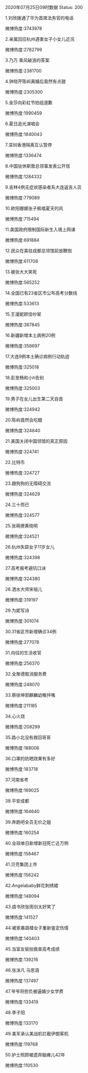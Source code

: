 2020年07月25日09时数据
Status: 200

1.刘欣拨通了华为首席法务官的电话

微博热度:3743978

2.亲属回应杭州遇害女子小女儿近况

微博热度:2782799

3.乃万 乘风破浪的答案

微博热度:2381700

4.钟晓芹陈屿离婚后竟然有点甜

微博热度:2305300

5.金莎向彩虹节拍组道歉

微博热度:1990459

6.夏日追光演唱会

微博热度:1840043

7.深圳香港隔离互认暂停

微博热度:1336474

8.中国驻休斯敦总领事发表公开信

微博热度:1284332

9.吉林4例无症状感染者系大连返吉人员

微博热度:779089

10.欧阳娜娜张子枫唱夏天的风

微博热度:715494

11.美国政府限制国际新生入境上网课

微博热度:691884

12.民众在美驻成都总领馆前放鞭炮

微博热度:611708

13.被张大大笑死

微博热度:565252

14.全国已有23省区市公布高考分数线

微博热度:533613

15.王漫妮顾佳吵架

微博热度:367845

16.新疆新增本土病例20例

微博热度:358697

17.大连9例本土确诊病例行动轨迹

微博热度:325018

18.彭昱畅和小h告别

微博热度:325003

19.男子在女儿出生第二天自首

微博热度:324942

20.陈屿竟然会吃醋

微博热度:324840

21.美国关闭中国领馆的真正原因

微博热度:324741

22.比特币

微博热度:324727

23.跟狗狗的无障碍交流

微博热度:324629

24.三十而已

微博热度:324577

25.张萌撩黄晓明

微博热度:324521

26.杭州失踪女子11岁女儿

微博热度:324398

27.高考报考避坑口诀

微博热度:324380

28.洒水大师宋祖儿

微博热度:319197

29.为妮写诗

微博热度:301074

30.31省区市新增确诊34例

微博热度:277078

31.向往的生活收官

微博热度:256370

32.全聚德取消服务费

微博热度:248070

33.蔡徐坤郭麒麟幼稚拌嘴

微博热度:211185

34.心火烧

微博热度:208299

35.路小北没有救回哥哥

微博热度:188006

36.口罩的防晒效果有多好

微博热度:183718

37.河南省考

微博热度:169025

38.平安成都

微博热度:164640

39.奔跑吧全员无价之姐

微博热度:160254

40.全球单日新增新冠死亡近万例

微博热度:158467

41.贝壳集团上市

微博热度:156242

42.Angelababy鲜花刺绣裙

微博热度:148094

43.虞书欣张雨剑太好笑了

微博热度:141527

44.被家暴跳楼女子重新鉴定伤情

微博热度:140403

45.当室友偷拍我查高考成绩

微博热度:139216

46.张沫凡 马思涵

微博热度:137497

47.爷爷将担负被逼婚少女学费

微博热度:133419

48.李子阳

微博热度:133170

49.美军承认美战机拦截伊朗客机

微博热度:119768

50.护士照顾被遗弃脑瘫儿42年

微博热度:110530

